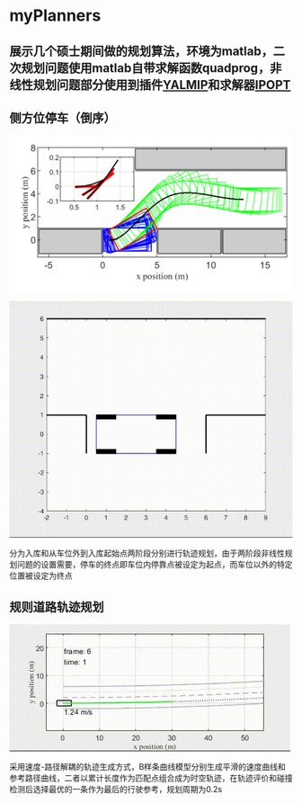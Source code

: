 # myPlanners

## 展示几个硕士期间做的规划算法，环境为matlab，二次规划问题使用matlab自带求解函数quadprog，非线性规划问题部分使用到插件[YALMIP](https://github.com/yalmip/YALMIP)和求解器[IPOPT](https://github.com/coin-or/Ipopt)


## 侧方位停车（倒序）

![image](https://github.com/Msc-70/myPlanners/raw/master/videos/trajectory_plot_case2.png)





![image](https://github.com/Msc-70/myPlanners/raw/master/videos/parallel_case1_.gif)


分为入库和从车位外到入库起始点两阶段分别进行轨迹规划，由于两阶段非线性规划问题的设置需要，停车的终点即车位内停靠点被设定为起点，而车位以外的特定位置被设定为终点




## 规则道路轨迹规划

![image](https://github.com/Msc-70/myPlanners/raw/master/videos/demo_.gif)



采用速度-路径解耦的轨迹生成方式，B样条曲线模型分别生成平滑的速度曲线和参考路径曲线，二者以累计长度作为匹配点组合成为时空轨迹，在轨迹评价和碰撞检测后选择最优的一条作为最后的行驶参考，规划周期为0.2s
